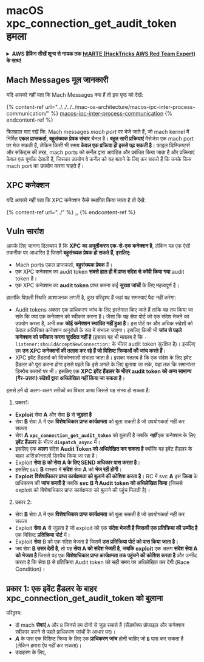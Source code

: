 # macOS xpc\_connection\_get\_audit\_token हमला

<details>

<summary><strong>AWS हैकिंग सीखें शून्य से नायक तक</strong> <a href="https://training.hacktricks.xyz/courses/arte"><strong>htARTE (HackTricks AWS Red Team Expert)</strong></a><strong> के साथ!</strong></summary>

HackTricks का समर्थन करने के अन्य तरीके:

* यदि आप चाहते हैं कि आपकी **कंपनी का विज्ञापन HackTricks में दिखाई दे** या **HackTricks को PDF में डाउनलोड करें** तो [**सब्सक्रिप्शन प्लान्स**](https://github.com/sponsors/carlospolop) देखें!
* [**आधिकारिक PEASS & HackTricks स्वैग**](https://peass.creator-spring.com) प्राप्त करें
* [**The PEASS Family**](https://opensea.io/collection/the-peass-family) की खोज करें, हमारा विशेष [**NFTs**](https://opensea.io/collection/the-peass-family) संग्रह
* 💬 [**Discord group**](https://discord.gg/hRep4RUj7f) में **शामिल हों** या [**telegram group**](https://t.me/peass) में या **Twitter** 🐦 पर मुझे **फॉलो** करें [**@carlospolopm**](https://twitter.com/carlospolopm)**.**
* **HackTricks** के [**github repos**](https://github.com/carlospolop/hacktricks) और [**HackTricks Cloud**](https://github.com/carlospolop/hacktricks-cloud) में PRs सबमिट करके अपनी हैकिंग ट्रिक्स साझा करें।

</details>

## Mach Messages मूल जानकारी

यदि आपको नहीं पता कि Mach Messages क्या हैं तो इस पृष्ठ को देखें:

{% content-ref url="../../../../mac-os-architecture/macos-ipc-inter-process-communication/" %}
[macos-ipc-inter-process-communication](../../../../mac-os-architecture/macos-ipc-inter-process-communication/)
{% endcontent-ref %}

फिलहाल याद रखें कि:
Mach messages _mach port_ पर भेजे जाते हैं, जो mach kernel में निर्मित **एकल प्राप्तकर्ता, बहुसंख्यक प्रेषक संचार** चैनल है। **बहुत सारी प्रक्रियाएं** मैसेजेस एक mach port पर भेज सकती हैं, लेकिन किसी भी समय **केवल एक प्रक्रिया ही इससे पढ़ सकती है**। फाइल डिस्क्रिप्टर्स और सॉकेट्स की तरह, mach ports को कर्नेल द्वारा आवंटित और प्रबंधित किया जाता है और प्रक्रियाएं केवल एक पूर्णांक देखती हैं, जिसका उपयोग वे कर्नेल को यह बताने के लिए कर सकते हैं कि उनके किस mach port का उपयोग करना चाहते हैं।

## XPC कनेक्शन

यदि आपको नहीं पता कि XPC कनेक्शन कैसे स्थापित किया जाता है तो देखें:

{% content-ref url="../" %}
[..](../)
{% endcontent-ref %}

## Vuln सारांश

आपके लिए जानना दिलचस्प है कि **XPC का अमूर्तीकरण एक-से-एक कनेक्शन है**, लेकिन यह एक ऐसी तकनीक पर आधारित है जिसमें **बहुसंख्यक प्रेषक हो सकते हैं, इसलिए:**

* Mach ports एकल प्राप्तकर्ता, **बहुसंख्यक प्रेषक** हैं।
* एक XPC कनेक्शन का audit token **सबसे हाल ही में प्राप्त संदेश से कॉपी किया गया** audit token है।
* एक XPC कनेक्शन का **audit token** प्राप्त करना कई **सुरक्षा जांचों** के लिए महत्वपूर्ण है।

हालांकि पिछली स्थिति आशाजनक लगती है, कुछ परिदृश्य हैं जहां यह समस्याएं पैदा नहीं करेगा:

* Audit tokens अक्सर एक प्राधिकरण जांच के लिए इस्तेमाल किए जाते हैं ताकि यह तय किया जा सके कि क्या एक कनेक्शन को स्वीकार करना है। जैसा कि यह सेवा पोर्ट को एक संदेश भेजने का उपयोग करता है, अभी तक **कोई कनेक्शन स्थापित नहीं हुआ है**। इस पोर्ट पर और अधिक संदेशों को केवल अतिरिक्त कनेक्शन अनुरोधों के रूप में संभाला जाएगा। इसलिए किसी भी **जांच से पहले कनेक्शन को स्वीकार करना सुरक्षित नहीं है** (इसका यह भी मतलब है कि `-listener:shouldAcceptNewConnection:` के भीतर audit token सुरक्षित है)। इसलिए हम **उन XPC कनेक्शनों की तलाश कर रहे हैं जो विशिष्ट क्रियाओं की जांच करते हैं**।
* XPC इवेंट हैंडलर्स को सिंक्रोनसली संभाला जाता है। इसका मतलब है कि एक संदेश के लिए इवेंट हैंडलर को पूरा करना होगा इससे पहले कि इसे अगले के लिए बुलाया जा सके, यहां तक कि समानांतर डिस्पैच कतारों पर भी। इसलिए एक **XPC इवेंट हैंडलर के भीतर audit token को अन्य सामान्य (गैर-उत्तर!) संदेशों द्वारा अधिलेखित नहीं किया जा सकता है**।

इससे हमें दो अलग-अलग तरीकों का विचार आया जिससे यह संभव हो सकता है:

1. प्रकार1:
* **Exploit** सेवा **A** और सेवा **B** से **जुड़ता है**
* सेवा **B** सेवा A में एक **विशेषाधिकार प्राप्त कार्यक्षमता** को बुला सकती है जो उपयोगकर्ता नहीं कर सकता
* सेवा **A** **`xpc_connection_get_audit_token`** को बुलाती है जबकि _**नहीं**_ एक कनेक्शन के लिए **इवेंट हैंडलर** के भीतर **`dispatch_async`** में।
* इसलिए एक **अलग** संदेश **Audit Token को अधिलेखित कर सकता है** क्योंकि यह इवेंट हैंडलर के बाहर असिंक्रोनसली डिस्पैच किया जा रहा है।
* Exploit **सेवा B को सेवा A के लिए SEND अधिकार पास करता है**।
* इसलिए svc **B** वास्तव में **संदेश** सेवा **A** को **भेज रही होगी**।
* **Exploit** **विशेषाधिकार प्राप्त कार्यक्षमता को बुलाने की कोशिश करता है**। RC में svc **A** इस **क्रिया** के प्राधिकरण की **जांच करती है** जबकि **svc B ने Audit token को अधिलेखित किया** (जिससे exploit को विशेषाधिकार प्राप्त कार्यक्षमता को बुलाने की पहुंच मिलती है)।
2. प्रकार 2:
* सेवा **B** सेवा A में एक **विशेषाधिकार प्राप्त कार्यक्षमता** को बुला सकती है जो उपयोगकर्ता नहीं कर सकता
* Exploit **सेवा A** से जुड़ता है जो exploit को एक **संदेश भेजती है जिसकी एक प्रतिक्रिया की उम्मीद है** एक विशिष्ट **प्रतिक्रिया** **पोर्ट** में।
* Exploit **सेवा** B को एक संदेश भेजता है जिसमें **उस प्रतिक्रिया पोर्ट को पास किया जाता है**।
* जब सेवा **B उत्तर देती है**, तो यह **सेवा A को संदेश भेजती है**, **जबकि** **exploit** एक अलग **संदेश सेवा A को भेजता है** जिससे वह एक **विशेषाधिकार प्राप्त कार्यक्षमता तक पहुंचने की कोशिश करता है** और उम्मीद करता है कि सेवा B से प्रतिक्रिया Audit token को सही समय पर अधिलेखित कर देगी (Race Condition)।

## प्रकार 1: एक इवेंट हैंडलर के बाहर xpc\_connection\_get\_audit\_token को बुलाना <a href="#variant-1-calling-xpc_connection_get_audit_token-outside-of-an-event-handler" id="variant-1-calling-xpc_connection_get_audit_token-outside-of-an-event-handler"></a>

परिदृश्य:

* दो mach **सेवाएं** `A` और `B` जिनसे हम दोनों से जुड़ सकते हैं (सैंडबॉक्स प्रोफाइल और कनेक्शन स्वीकार करने से पहले प्राधिकरण जांचों के आधार पर)।
* _**A**_ के पास एक विशिष्ट क्रिया के लिए एक **प्राधिकरण जांच** होनी चाहिए जो **`B`** पास कर सकता है (लेकिन हमारा ऐप नहीं कर सकता)।
* उदाहरण के लिए,
